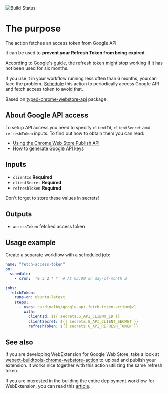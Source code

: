 ![Build Status](https://github.com/cardinalby/google-api-fetch-token-action/workflows/build-test/badge.svg)

# The purpose 

The action fetches an access token from Google API. 

It can be used to **prevent your Refresh Token from being expired**.

According to [Google's guide](https://developers.google.com/identity/protocols/oauth2#expiration), 
the refresh token might stop working if it has not been used for six months.

If you use it in your workflow running less often than 6 months, you can face the problem. 
[Schedule](https://help.github.com/en/actions/reference/events-that-trigger-workflows#scheduled-events-schedule) 
this action to periodically access Google API and fetch access token to avoid that.

Based on [typed-chrome-webstore-api](https://www.npmjs.com/package/typed-chrome-webstore-api) package.

## About Google API access
To setup API access you need to specify `clientId`, `clientSecret` and `refreshToken` inputs.
To find out how to obtain them you can read:
* [Using the Chrome Web Store Publish API](https://developer.chrome.com/webstore/using_webstore_api) 
* [How to generate Google API keys](https://github.com/DrewML/chrome-webstore-upload/blob/master/How%20to%20generate%20Google%20API%20keys.md)

## Inputs

* `clientId` **Required**
* `clientSecret` **Required**
* `refreshToken` **Required**

Don't forget to store these values in secrets!

## Outputs
* `accessToken` fetched access token

## Usage example
Create a separate workflow with a scheduled job:
```yaml
name: "fetch-access-token"
on:
  schedule:
    - cron:  '0 3 2 * *' # At 03:00 on day-of-month 2

jobs:
  fetchToken:
    runs-on: ubuntu-latest
    steps:
      - uses: cardinalby/google-api-fetch-token-action@v1
        with:
          clientId: ${{ secrets.G_API_CLIENT_ID }}
          clientSecret: ${{ secrets.G_API_CLIENT_SECRET }}
          refreshToken: ${{ secrets.G_API_REFRESH_TOKEN }}
```

## See also

If you are developing WebExtension for Google Web Store, take a look at
[webext-buildtools-chrome-webstore-action](https://github.com/cardinalby/webext-buildtools-chrome-webstore-action)
to upload and publish your extension. It works nice together with this action utilizing the same refresh token.

If you are interested in the building the entire deployment workflow for WebExtension, 
you can read this [article](https://cardinalby.github.io/blog/post/github-actions/webext/1-introduction/).